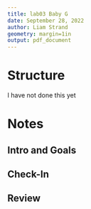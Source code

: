 ```yaml
---
title: lab03 Baby G
date: September 28, 2022
author: Liam Strand 
geometry: margin=1in
output: pdf_document
---
```


# Structure

I have not done this yet

# Notes

## Intro and Goals


## Check-In


## Review


